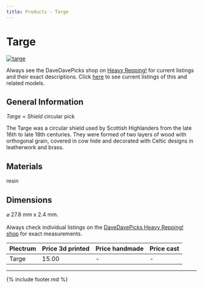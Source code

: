 ```yaml
---
title: Products - Targe
---
```

# Targe

[![targe](../../assets/images/targe.jpg "Targe")](/picks/targe)

Always see the DaveDavePicks shop on [Heavy Repping!](https://www.heavyrepping.com/shop/store/davedavepicks/) for current listings and their exact descriptions. Click [here](https://heavyrepping.com/davedavepicks/?s=Targe&post_type=product) to see current listings of this and related models.

## General Information
*Targe* = *Shield* circular pick

The Targe was a circular shield used by Scottish Highlanders from the late 16th to late 18th centuries. They were formed of two layers of wood with orthogonal grain, covered in cow hide and decorated with Celtic designs in leatherwork and brass.

## Materials
resin

## Dimensions
&#x2300; 27.8 mm x 2.4 mm.<br/><br/>Always check individual listings on the [DaveDavePicks Heavy Repping! shop](https://www.heavyrepping.com/davedavepicks/) for exact measurements.

| **Plectrum**                                        | **Price 3d printed**   | **Price handmade**   | **Price cast**   |
|:----------------------------------------------------|:-----------------------|:---------------------|:-----------------|
| Targe                                          | 15.00               | -             | -         |

---

{% include footer.md %}